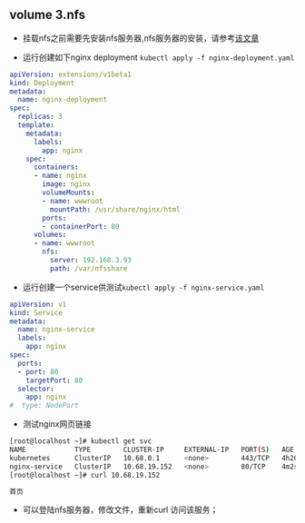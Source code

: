 ## volume 3.nfs

* 挂载nfs之前需要先安装nfs服务器,nfs服务器的安装，请参考[该文章](https://www.jianshu.com/p/c4baebb724b6)

* 运行创建如下nginx deployment ``kubectl apply -f nginx-deployment.yaml ``

```yaml
apiVersion: extensions/v1beta1
kind: Deployment
metadata: 
  name: nginx-deployment
spec:
  replicas: 3
  template: 
    metadata:
      labels:
        app: nginx
    spec: 
      containers:
      - name: nginx
        image: nginx 
        volumeMounts:
        - name: wwwroot
          mountPath: /usr/share/nginx/html
        ports:
        - containerPort: 80
      volumes:
      - name: wwwroot
        nfs: 
          server: 192.168.3.93
          path: /var/nfsshare
```

* 运行创建一个service供测试``kubectl apply -f nginx-service.yaml``

```yaml
apiVersion: v1
kind: Service
metadata: 
  name: nginx-service
  labels:
    app: nginx
spec: 
  ports:
  - port: 80
    targetPort: 80
  selector:
    app: nginx
#  type: NodePort
```

* 测试nginx网页链接

```bash
[root@localhost ~]# kubectl get svc 
NAME            TYPE        CLUSTER-IP     EXTERNAL-IP   PORT(S)   AGE
kubernetes      ClusterIP   10.68.0.1      <none>        443/TCP   4h20m
nginx-service   ClusterIP   10.68.19.152   <none>        80/TCP    4m2s
[root@localhost ~]# curl 10.68.19.152

首页

```

* 可以登陆nfs服务器，修改文件，重新curl 访问该服务；